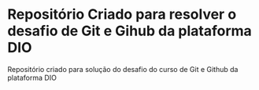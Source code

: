 # Repositório Criado para resolver o desafio de Git e Gihub da plataforma DIO
Repositório criado para solução do desafio do curso de Git e Github da plataforma DIO
